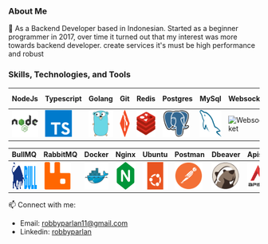 ### About Me

🚀 As a Backend Developer based in Indonesian. Started as a beginner programmer in 2017, over time it turned out that my interest was more towards backend developer. create services it's must be high performance and robust


### Skills, Technologies, and Tools


| NodeJs | Typescript | Golang | Git | Redis | Postgres | MySql | Websocket | REST API | gRPC |
|----------|----------|----------|----------|----------|----------|----------|----------|----------|----------|
|<img src="https://github.com/devicons/devicon/blob/master/icons/nodejs/nodejs-original-wordmark.svg" title="nodejs" alt="NodeJS" width="55" height="55"/>|<img src="https://github.com/devicons/devicon/blob/master/icons/typescript/typescript-original.svg" title="typescript" alt="Typescript" width="55" height="55"/>|<img src="https://github.com/devicons/devicon/blob/master/icons/go/go-original.svg" title="golang" alt="Golang" width="55" height="55"/>|<img src="https://github.com/devicons/devicon/blob/master/icons/git/git-original.svg" title="git" alt="Git" width="55" height="55"/>|<img src="https://github.com/devicons/devicon/blob/master/icons/redis/redis-original.svg" title="redis" alt="Redis" width="55" height="55"/>|<img src="https://github.com/devicons/devicon/blob/master/icons/postgresql/postgresql-original.svg" title="postgres" alt="Postgres" width="55" height="55"/>|<img src="https://github.com/devicons/devicon/blob/master/icons/mysql/mysql-original.svg" title="mysql" alt="MySql" width="55" height="55"/>|<img src="https://user-images.githubusercontent.com/25181517/187070862-03888f18-2e63-4332-95fb-3ba4f2708e59.png" title="websocket" alt="Websocket" width="55" height="55"/>|<img src="https://user-images.githubusercontent.com/25181517/192107858-fe19f043-c502-4009-8c47-476fc89718ad.png" title="rest api" alt="REST API" width="55" height="55"/>|<img src="https://www.vectorlogo.zone/logos/grpcio/grpcio-ar21.svg" title="grpc" alt="gRPC" width="55" height="55"/>|


| BullMQ | RabbitMQ | Docker | Nginx | Ubuntu | Postman | Dbeaver | Apisix |
|----------|----------|----------|----------|----------|----------|----------|----------|
|<img src="https://github.com/OptimalBits/bull/blob/develop/support/logo@2x.png" title="bullmq" alt="BullMQ" width="55" height="55"/>|<img src="https://github.com/devicons/devicon/blob/master/icons/rabbitmq/rabbitmq-original.svg" title="rabbitmq" alt="RabbitMQ" width="55" height="55"/>|<img src="https://github.com/devicons/devicon/blob/master/icons/docker/docker-original.svg" title="docker" alt="Docker" width="55" height="55"/>|<img src="https://github.com/devicons/devicon/blob/master/icons/nginx/nginx-original.svg" title="nginx" alt="Nginx" width="55" height="55"/>|<img src="https://github.com/devicons/devicon/blob/master/icons/ubuntu/ubuntu-original.svg" title="ubuntu" alt="Ubuntu" width="55" height="55"/>|<img src="https://github.com/devicons/devicon/blob/master/icons/postman/postman-original.svg" title="postman" alt="Postman" width="55" height="55"/>|<img src="https://github.com/devicons/devicon/blob/master/icons/dbeaver/dbeaver-original.svg" title="dbeaver" alt="Dbeaver" width="55" height="55"/>|<img src="https://github.com/apache/apisix/blob/master/logos/apisix-white-bg.jpg" title="apisix" alt="Apisix" width="55" height="55"/>|

📫 Connect with me:
- Email: [robbyparlan11@gmail.com](mailto:robbyparlan11@gmail.com)
- Linkedin: [robbyparlan](https://www.linkedin.com/in/robyparlan/)
  
